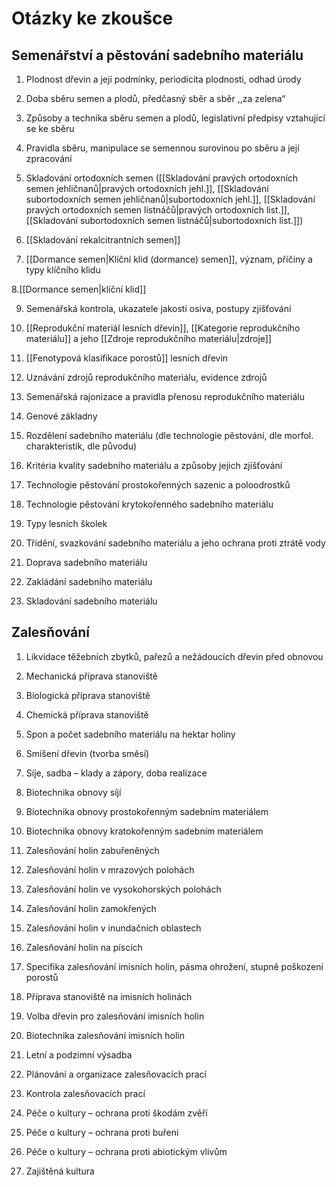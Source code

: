 # Otázky ke zkoušce

## Semenářství a pěstování sadebního materiálu
      
1. Plodnost dřevin a její podmínky, periodicita plodnosti, odhad úrody

2. Doba sběru semen a plodů, předčasný sběr a sběr ,,za zelena“

3. Způsoby a technika sběru semen a plodů, legislativní předpisy vztahující se ke sběru

4. Pravidla sběru, manipulace se semennou surovinou po sběru a její zpracování

5. Skladování ortodoxních semen ([[Skladování pravých ortodoxních semen jehličnanů|pravých ortodoxních jehl.]], [[Skladování subortodoxních semen jehličnanů|subortodoxních jehl.]], [[Skladování pravých ortodoxních semen listnáčů|pravých ortodoxních list.]], [[Skladování subortodoxních semen listnáčů|subortodoxních list.]])

6. [[Skladování rekalcitrantních semen]]

7. [[Dormance semen|Klíční klid (dormance) semen]], význam, příčiny a typy klíčního klidu

8.[[Dormance semen|klíční klid]]

9. Semenářská kontrola, ukazatele jakosti osiva, postupy zjišťování

10. [[Reprodukční materiál lesních dřevin]], [[Kategorie reprodukčního materiálu]] a jeho [[Zdroje reprodukčního materiálu|zdroje]]

11. [[Fenotypová klasifikace porostů]] lesních dřevin

12. Uznávání zdrojů reprodukčního materiálu, evidence zdrojů

13. Semenářská rajonizace a pravidla přenosu reprodukčního materiálu

14. Genové základny

15. Rozdělení sadebního materiálu (dle technologie pěstování, dle morfol. charakteristik, dle původu)

16. Kritéria kvality sadebního materiálu a způsoby jejich zjišťování

17. Technologie pěstování prostokořenných sazenic a poloodrostků

18. Technologie pěstování krytokořenného sadebního materiálu

19. Typy lesních školek

20. Třídění, svazkování sadebního materiálu a jeho ochrana proti ztrátě vody

21. Doprava sadebního materiálu

22. Zakládání sadebního materiálu

23. Skladování sadebního materiálu

## Zalesňování
      
1. Likvidace těžebních zbytků, pařezů a nežádoucích dřevin před obnovou

2. Mechanická příprava stanoviště

3. Biologická příprava stanoviště

4. Chemická příprava stanoviště

5. Spon a počet sadebního materiálu na hektar holiny

6. Smíšení dřevin (tvorba směsí)

7. Síje, sadba – klady a zápory, doba realizace

8. Biotechnika obnovy síjí

9. Biotechnika obnovy prostokořenným sadebním materiálem

10. Biotechnika obnovy kratokořenným sadebním materiálem

11. Zalesňování holin zabuřeněných

12. Zalesňování holin v mrazových polohách

13. Zalesňování holin ve vysokohorských polohách

14. Zalesňování holin zamokřených

15. Zalesňování holin v inundačních oblastech

16. Zalesňování holin na píscích

17. Specifika zalesňování imisních holin, pásma ohrožení, stupně poškození porostů

18. Příprava stanoviště na imisních holinách

19. Volba dřevin pro zalesňování imisních holin

20. Biotechnika zalesňování imisních holin

21. Letní a podzimní výsadba

22. Plánování a organizace zalesňovacích prací

23. Kontrola zalesňovacích prací

24. Péče o kultury – ochrana proti škodám zvěří

25. Péče o kultury – ochrana proti buřeni

26. Péče o kultury – ochrana proti abiotickým vlivům

27. Zajištěná kultura